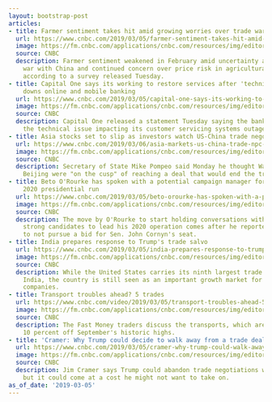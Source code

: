 ```yaml
---
layout: bootstrap-post
articles:
- title: Farmer sentiment takes hit amid growing worries over trade war
  url: https://www.cnbc.com/2019/03/05/farmer-sentiment-takes-hit-amid-worries-over-trade-war-says-survey.html
  image: https://fm.cnbc.com/applications/cnbc.com/resources/img/editorial/2018/05/23/105227099-GettyImages-2580225.1910x1000.jpg
  source: CNBC
  description: Farmer sentiment weakened in February amid uncertainty about the trade
    war with China and continued concern over price risk in agricultural markets,
    according to a survey released Tuesday.
- title: Capital One says its working to restore services after 'technical issue'
    downs online and mobile banking
  url: https://www.cnbc.com/2019/03/05/capital-one-says-its-working-to-restore-services-after-technical-issue-downs-online-and-mobile-banking.html
  image: https://fm.cnbc.com/applications/cnbc.com/resources/img/editorial/2017/05/17/104476696-EA_Capital_One.1910x1000.jpg
  source: CNBC
  description: Capital One released a statement Tuesday saying the bank is addressing
    the technical issue impacting its customer servicing systems outage.
- title: Asia stocks set to slip as investors watch US-China trade negotiations
  url: https://www.cnbc.com/2019/03/06/asia-markets-us-china-trade-npc-currencies-in-focus.html
  image: https://fm.cnbc.com/applications/cnbc.com/resources/img/editorial/2018/09/07/105437277-1536275180793gettyimages-1025189468.1910x1000.jpeg
  source: CNBC
  description: Secretary of State Mike Pompeo said Monday he thought Washington and
    Beijing were "on the cusp" of reaching a deal that would end the trade skirmish.
- title: Beto O'Rourke has spoken with a potential campaign manager for a possible
    2020 presidential run
  url: https://www.cnbc.com/2019/03/05/beto-orourke-has-spoken-with-a-potential-campaign-manager-for-a-possible-2020-campaign-for-president.html
  image: https://fm.cnbc.com/applications/cnbc.com/resources/img/editorial/2018/11/29/105600155-1543515653499gettyimages-1058499748.1910x1000.jpeg
  source: CNBC
  description: The move by O'Rourke to start holding conversations with those he considers
    strong candidates to lead his 2020 operation comes after he reportedly has decided
    to not pursue a bid for Sen. John Cornyn's seat.
- title: India prepares response to Trump's trade salvo
  url: https://www.cnbc.com/2019/03/05/india-prepares-response-to-trumps-trade-salvo.html
  image: https://fm.cnbc.com/applications/cnbc.com/resources/img/editorial/2019/03/05/105776565-1551824477293gettyimages-1128529545r.1910x1000.jpg
  source: CNBC
  description: While the United States carries its ninth largest trade deficit with
    India, the country is still seen as an important growth market for powerful U.S.
    companies.
- title: Transport troubles ahead? 5 trades
  url: https://www.cnbc.com/video/2019/03/05/transport-troubles-ahead-5-trades.html
  image: https://fm.cnbc.com/applications/cnbc.com/resources/img/editorial/2019/03/05/105776623-15518274493ED2-FM-Remix-030519.600x400.jpg
  source: CNBC
  description: The Fast Money traders discuss the transports, which are more than
    10 percent off September's historic highs.
- title: 'Cramer: Why Trump could decide to walk away from a trade deal with China'
  url: https://www.cnbc.com/2019/03/05/cramer-why-trump-could-walk-away-from-a-trade-deal-with-china.html
  image: https://fm.cnbc.com/applications/cnbc.com/resources/img/editorial/2018/06/19/105280924-GettyImages-871867102.1910x1000.jpg
  source: CNBC
  description: Jim Cramer says Trump could abandon trade negotiations with China,
    but it could come at a cost he might not want to take on.
as_of_date: '2019-03-05'
---
```


